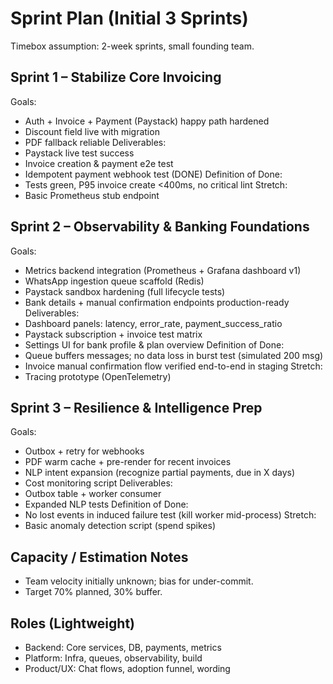 # Sprint Plan (Initial 3 Sprints)
Timebox assumption: 2-week sprints, small founding team.

## Sprint 1 – Stabilize Core Invoicing
Goals:
- Auth + Invoice + Payment (Paystack) happy path hardened
- Discount field live with migration
- PDF fallback reliable
Deliverables:
- Paystack live test success
- Invoice creation & payment e2e test
- Idempotent payment webhook test (DONE)
Definition of Done:
- Tests green, P95 invoice create <400ms, no critical lint
Stretch:
- Basic Prometheus stub endpoint

## Sprint 2 – Observability & Banking Foundations
Goals:
- Metrics backend integration (Prometheus + Grafana dashboard v1)
- WhatsApp ingestion queue scaffold (Redis)
- Paystack sandbox hardening (full lifecycle tests)
- Bank details + manual confirmation endpoints production-ready
Deliverables:
- Dashboard panels: latency, error_rate, payment_success_ratio
- Paystack subscription + invoice test matrix
- Settings UI for bank profile & plan overview
Definition of Done:
- Queue buffers messages; no data loss in burst test (simulated 200 msg)
- Invoice manual confirmation flow verified end-to-end in staging
Stretch:
- Tracing prototype (OpenTelemetry)

## Sprint 3 – Resilience & Intelligence Prep
Goals:
- Outbox + retry for webhooks
- PDF warm cache + pre-render for recent invoices
- NLP intent expansion (recognize partial payments, due in X days)
- Cost monitoring script
Deliverables:
- Outbox table + worker consumer
- Expanded NLP tests
Definition of Done:
- No lost events in induced failure test (kill worker mid-process)
Stretch:
- Basic anomaly detection script (spend spikes)

## Capacity / Estimation Notes
- Team velocity initially unknown; bias for under-commit.
- Target 70% planned, 30% buffer.

## Roles (Lightweight)
- Backend: Core services, DB, payments, metrics
- Platform: Infra, queues, observability, build
- Product/UX: Chat flows, adoption funnel, wording

